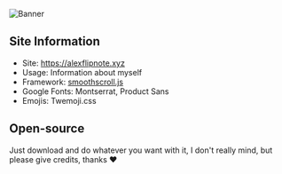 ![Banner](https://i.alexflipnote.xyz/5dd301.png)

## Site Information
- Site: https://alexflipnote.xyz
- Usage: Information about myself
- Framework: [smoothscroll.js](https://github.com/alicelieutier/smoothScroll)
- Google Fonts: Montserrat, Product Sans
- Emojis: Twemoji.css

## Open-source
Just download and do whatever you want with it, I don't really mind, but please give credits, thanks ❤
